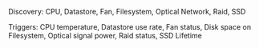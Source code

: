 Discovery: 
  CPU,
  Datastore,
  Fan,
  Filesystem,
  Optical Network,
  Raid,
  SSD

Triggers:
  CPU temperature,
  Datastore use rate,
  Fan status,
  Disk space on Filesystem,
  Optical signal power,
  Raid status,
  SSD Lifetime
